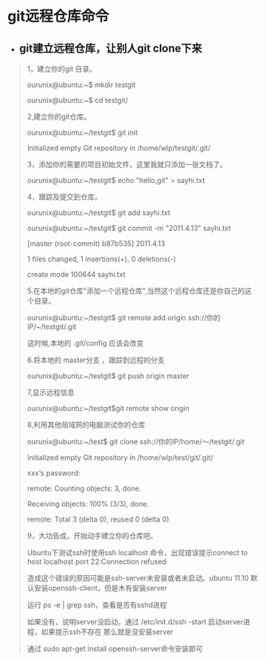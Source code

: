 # git远程仓库命令

* ## git建立远程仓库，让别人git clone下来

> 1，建立你的git 目录。
>
> ourunix@ubuntu:~$ mkdir testgit
>
> ourunix@ubuntu:~$ cd testgit/
>
> 2,建立你的git仓库。
>
> ourunix@ubuntu:~/testgit$ git init
>
> Initialized empty Git repository in /home/wlp/testgit/.git/
>
> 3，添加你的需要的项目初始文件，这里我就只添加一张文档了。
>
> ourunix@ubuntu:~/testgit$ echo "hello,git" &gt; sayhi.txt
>
> 4，跟踪及提交到仓库。
>
> ourunix@ubuntu:~/testgit$ git add sayhi.txt
>
> ourunix@ubuntu:~/testgit$ git commit -m "2011.4.13" sayhi.txt
>
> \[master \(root-commit\) b87b535\] 2011.4.13
>
> 1 files changed, 1 insertions\(+\), 0 deletions\(-\)
>
> create mode 100644 sayhi.txt
>
> 5.在本地的git仓库"添加一个远程仓库",当然这个远程仓库还是你自己的这个目录。
>
> ourunix@ubuntu:~/testgit$ git remote add origin ssh://你的IP/~/testgit/.git
>
> 这时候,本地的 .git/config 应该会改变
>
> 6.将本地的 master分支 ，跟踪到远程的分支
>
> ourunix@ubuntu:~/testgit$ git push origin master
>
> 7,显示远程信息
>
> ourunix@ubuntu:~/testgit$git remote show origin
>
> 8,利用其他局域网的电脑测试你的仓库
>
> ourunix@ubuntu:~/test$ git clone ssh://你的IP/home/～/testgit/.git
>
> Initialized empty Git repository in /home/wlp/test/git/.git/
>
> xxx‘s password:
>
> remote: Counting objects: 3, done.
>
> Receiving objects: 100% \(3/3\), done.
>
> remote: Total 3 \(delta 0\), reused 0 \(delta 0\)
>
> 9，大功告成，开始动手建立你的仓库吧。
>
> Ubuntu下测试ssh时使用ssh localhost 命令，出现错误提示connect to host localhost port 22:Connection refused
>
> 造成这个错误的原因可能是ssh-server未安装或者未启动。ubuntu 11.10 默认安装openssh-client，但是木有安装server
>
> 运行 ps -e \| grep ssh，查看是否有sshd进程
>
> 如果没有，说明server没启动，通过 /etc/init.d/ssh -start 启动server进程，如果提示ssh不存在 那么就是没安装server
>
> 通过 sudo apt-get install openssh-server命令安装即可



